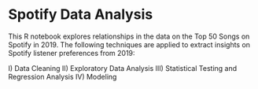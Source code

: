 # Spotify Data Analysis


This R notebook explores relationships in the data on the Top 50 Songs on Spotify in 2019. The following techniques are applied to extract insights on Spotify listener preferences from 2019:

I) Data Cleaning
II) Exploratory Data Analysis
III) Statistical Testing and Regression Analysis
IV) Modeling
